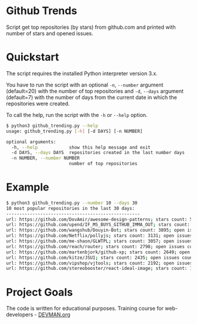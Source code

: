 # Github Trends

Script get top repositories (by stars) from github.com and printed with number of stars and opened issues.

# Quickstart

The script requires the installed Python interpreter version 3.x.

You have to run the script with an optional `-n`, `--number` argument (default=20) with the number of top repositories
and `-d`, `--days` argument (default=7) with the number of days from the current date in which the repositories were created.

To call the help, run the script with the `-h` or `--help` option.

```bash
$ python3 github_trending.py --help
usage: github_trending.py [-h] [-d DAYS] [-n NUMBER]

optional arguments:
  -h, --help            show this help message and exit
  -d DAYS, --days DAYS  repositories created in the last number days
  -n NUMBER, --number NUMBER
                        number of top repositories

```

# Example 

```bash
$ python3 github_trending.py --number 10 --days 30
10 most popular repositories in the last 30 days:
---------------------------------------------------
url: https://github.com/DovAmir/awesome-design-patterns; stars count: 5017; open issues count: 0;
url: https://github.com/upend/IF_MS_BUYS_GITHUB_IMMA_OUT; stars count: 4405; open issues count: 50;
url: https://github.com/wangshub/Douyin-Bot; stars count: 3895; open issues count: 18;
url: https://github.com/Netflix/pollyjs; stars count: 3131; open issues count: 7;
url: https://github.com/me-shaon/GLWTPL; stars count: 3057; open issues count: 4;
url: https://github.com/reach/router; stars count: 2798; open issues count: 5;
url: https://github.com/martenbjork/github-xp; stars count: 2649; open issues count: 6;
url: https://github.com/kitze/JSUI; stars count: 2435; open issues count: 54;
url: https://github.com/vipshop/vjtools; stars count: 2192; open issues count: 11;
url: https://github.com/stereobooster/react-ideal-image; stars count: 1966; open issues count: 10;
```

# Project Goals

The code is written for educational purposes. Training course for web-developers - [DEVMAN.org](https://devman.org)
